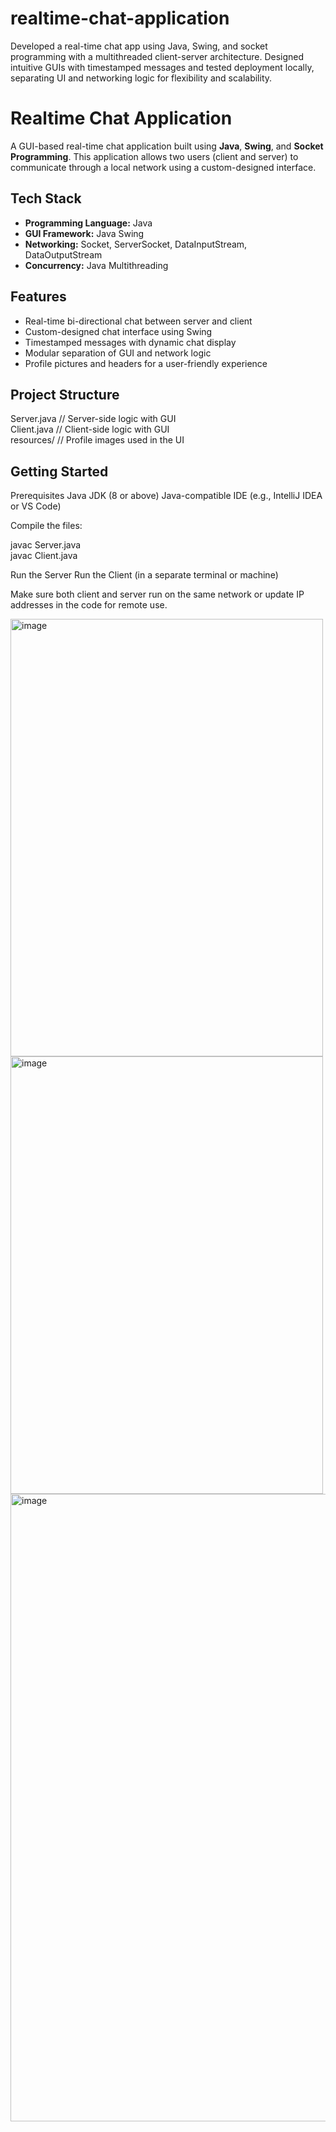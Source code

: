 # realtime-chat-application
Developed a real-time chat app using Java, Swing, and socket programming with a multithreaded client-server architecture. Designed intuitive GUIs with timestamped messages and tested deployment locally, separating UI and networking logic for flexibility and scalability.

# Realtime Chat Application

A GUI-based real-time chat application built using **Java**, **Swing**, and **Socket Programming**. This application allows two users (client and server) to communicate through a local network using a custom-designed interface.

## Tech Stack

- **Programming Language:** Java  
- **GUI Framework:** Java Swing  
- **Networking:** Socket, ServerSocket, DataInputStream, DataOutputStream  
- **Concurrency:** Java Multithreading

## Features

- Real-time bi-directional chat between server and client  
- Custom-designed chat interface using Swing  
- Timestamped messages with dynamic chat display  
- Modular separation of GUI and network logic  
- Profile pictures and headers for a user-friendly experience

## Project Structure

Server.java     // Server-side logic with GUI  
Client.java     // Client-side logic with GUI  
resources/      // Profile images used in the UI

## Getting Started

Prerequisites
Java JDK (8 or above)
Java-compatible IDE (e.g., IntelliJ IDEA or VS Code)

Compile the files:

javac Server.java  
javac Client.java

Run the Server
Run the Client (in a separate terminal or machine)

Make sure both client and server run on the same network or update IP addresses in the code for remote use.


<img width="500" height="700" alt="image" src="https://github.com/user-attachments/assets/9c24d898-7e53-4f65-93d3-5f7d63d33033" />

<img width="500" height="700" alt="image" src="https://github.com/user-attachments/assets/910d1719-6547-4b70-a788-cbf5287ebc2f" />

<img width="1916" height="1004" alt="image" src="https://github.com/user-attachments/assets/6181bc0b-dd1e-4a7a-8a6c-c23a5f4cec43" />
